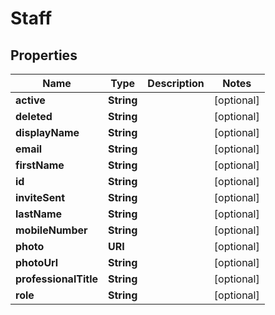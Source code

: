 

# Staff


## Properties

Name | Type | Description | Notes
------------ | ------------- | ------------- | -------------
**active** | **String** |  |  [optional]
**deleted** | **String** |  |  [optional]
**displayName** | **String** |  |  [optional]
**email** | **String** |  |  [optional]
**firstName** | **String** |  |  [optional]
**id** | **String** |  |  [optional]
**inviteSent** | **String** |  |  [optional]
**lastName** | **String** |  |  [optional]
**mobileNumber** | **String** |  |  [optional]
**photo** | **URI** |  |  [optional]
**photoUrl** | **String** |  |  [optional]
**professionalTitle** | **String** |  |  [optional]
**role** | **String** |  |  [optional]



